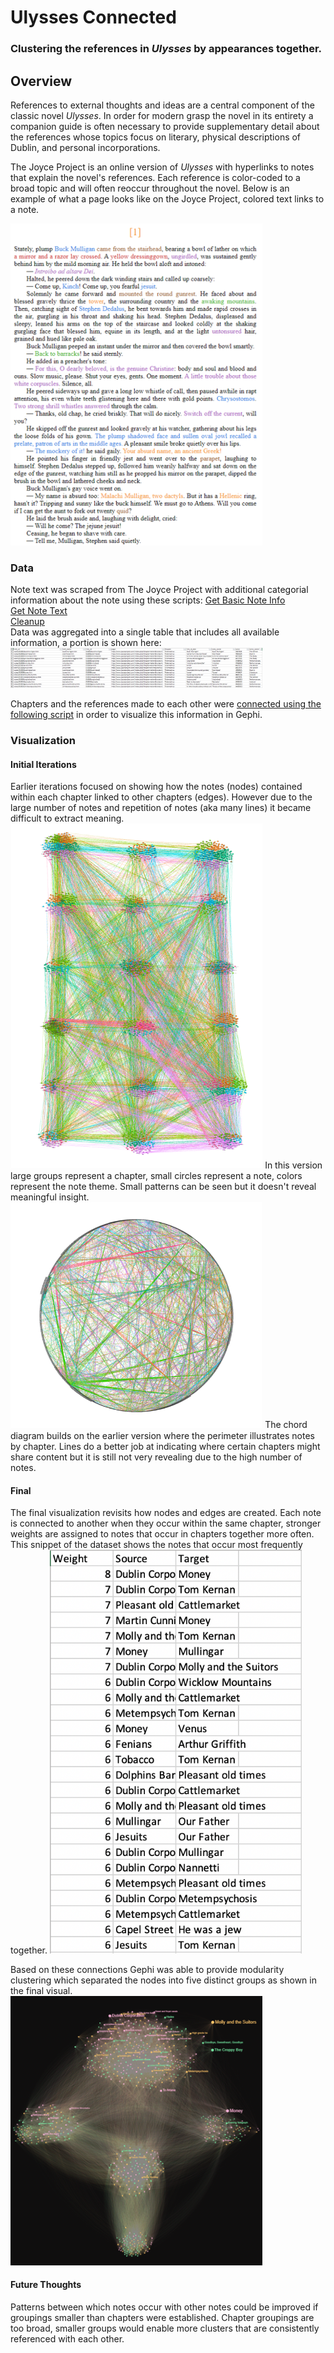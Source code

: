 # Ulysses Connected
### Clustering the references in *Ulysses* by appearances together.

## Overview
References to external thoughts and ideas are a central component of the classic novel *Ulysses*. In order for modern grasp the novel in its entirety a companion guide is often necessary to provide supplementary detail about the references whose topics focus on literary, physical descriptions of Dublin, and personal incorporations. 

The Joyce Project is an online version of *Ulysses* with hyperlinks to notes that explain the novel's references. Each reference is color-coded to a broad topic and will often reoccur throughout the novel. Below is an example of what a page looks like on the Joyce Project, colored text links to a note.

<img src="/images/jpexample.png" height="50%" width="80%">

### Data
Note text was scraped from The Joyce Project with additional categorial information about the note using these scripts:
[Get Basic Note Info](/nongephi/01_Data/01_note_info.py)  
[Get Note Text](/nongephi/01_Data/02_note_text.py)  
[Cleanup](/nongephi/01_Data/03_note_cleanup.py)  
Data was aggregated into a single table that includes all available information, a portion is shown here:
<img src="/images/notes_table.png" height="50%" width="80%">

Chapters and the references made to each other were [connected using the following script](/nongephi/01_Data/04_edges.py) in order to visualize this information in Gephi.

### Visualization
#### Initial Iterations
Earlier iterations focused on showing how the notes (nodes) contained within each chapter linked to other chapters (edges). However due to the large number of notes and repetition of notes (aka many lines) it became difficult to extract meaning.
<img src="/images/uc_iter1.png" height="50%" width="80%">
In this version large groups represent a chapter, small circles represent a note, colors represent the note theme. Small patterns can be seen but it doesn't reveal meaningful insight.
<img src="/images/uc_iter2.png" height="50%" width="80%">
The chord diagram builds on the earlier version where the perimeter illustrates notes by chapter. Lines do a better job at indicating where certain chapters might share content but it is still not very revealing due to the high number of notes.
#### Final
The final visualization revisits how nodes and edges are created. Each note is connected to another when they occur within the same chapter, stronger weights are assigned to notes that occur in chapters together more often. This snippet of the dataset shows the notes that occur most frequently together.
<img src="/images/notes_table1.png" height="50%" width="80%">

Based on these connections Gephi was able to provide modularity clustering which separated the nodes into five distinct groups as shown in the final visual.
<img src="/images/uc_iter3.png" height="50%" width="80%">

#### Future Thoughts
Patterns between which notes occur with other notes could be improved if groupings smaller than chapters were established. Chapter groupings are too broad, smaller groups would enable more clusters that are consistently referenced with each other.
